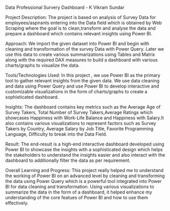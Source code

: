 Data Professional Survery Dashboard - K Vikram Sundar

Project Description: The project is based on analysis of Survey Data for employees/aspirants entering into the Data field which is obtained by Web Scraping where the goal is to clean,transform and analyse the data and prepare a dashboard which contains relevant insights using Power BI.

Approach: We import the given dataset into Power BI and begin with cleaning and transformation of the survey Data with Power Query. Later we use this data to create various summarizations using Tables and Matrix along with the required DAX measures to build a dashboard with various charts/graphs to visualize the data.

Tools/Technologies Used: In this project , we use Power BI as the primary tool to gather relevant insights from the given data. We use data cleaning and data using Power Query and use Power BI to develop interactive and customizable visualizations in the form of charts/graphs to create a sophisticated dashboard.

Insights: The dashboard contains key metrics such as the Average Age of Survey Takers, Total Number of Survey Takers,Average Ratings which showcases Happiness with Work-Life Balance and Happiness with Salary.It also contains various visualizations to represent factors such as Survey Takers by Country, Average Salary by Job Title, Favorite Programming Language, Difficulty to break into the Data Field.

Result: The end-result is a high-end interactive dashboard developed using Power BI to showcase the insights with a sophisticated design which helps the stakeholders to understand the insights easier and also interact with the dashboard to additionally filter the data as per requirement.

Overall Learning and Progress: This project really helped me to understand the working of Power BI on an advanced level by cleaning and transforming the data using Power Query which is a powerful tool integrated into Power BI for data cleaning and transformation. Using various visualizations to summarize the data in the form of a dashboard, it helped enhance my understanding of the core featues of Power BI and how to use them effectively.
